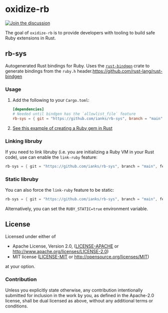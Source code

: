 # oxidize-rb

[![Join the discussion](https://img.shields.io/badge/slack-chat-blue.svg)](https://join.slack.com/t/oxidize-rb/shared_invite/zt-16zv5tqte-Vi7WfzxCesdo2TqF_RYBCw) 

The goal of `oxidize-rb` is to provide developers with tooling to build safe
Ruby extensions in Rust.

## rb-sys

Autogenerated Rust bindings for Ruby. Uses the [`rust-bindgen`](https://github.com/rust-lang/rust-bindgen) crate to generate bindings from the `ruby.h` header.https://github.com/rust-lang/rust-bindgen

### Usage

1. Add the following to your `Cargo.toml`:

   ```toml
   [dependencies]
   # Needed until bindgen has the `allowlist_file` feature
   rb-sys = { git = "https://github.com/ianks/rb-sys", branch = "main" }
   ```

2. [See this example of creating a Ruby gem in Rust](./examples/rust_ruby_example)

### Linking libruby

If you need to link libruby (i.e. you are initializing a Ruby VM in your Rust code), use can enable the `link-ruby` feature:

```rust
rb-sys = { git = "https://github.com/ianks/rb-sys", branch = "main", features = ["link-ruby"] }
```

### Static libruby

You can also force the `link-ruby` feature to be static:

```rust
rb-sys = { git = "https://github.com/ianks/rb-sys", branch = "main", features = ["link-ruby", "ruby-static"] }
```

Alternatively, you can set the `RUBY_STATIC=true` environment variable.

## License

Licensed under either of

 * Apache License, Version 2.0, ([LICENSE-APACHE](LICENSE-APACHE) or
   http://www.apache.org/licenses/LICENSE-2.0)
 * MIT license ([LICENSE-MIT](LICENSE-MIT) or
   http://opensource.org/licenses/MIT)

at your option.

### Contribution

Unless you explicitly state otherwise, any contribution intentionally submitted
for inclusion in the work by you, as defined in the Apache-2.0 license, shall be
dual licensed as above, without any additional terms or conditions.
